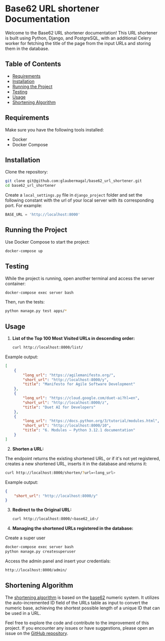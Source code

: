 # Base62 URL shortener Documentation

Welcome to the Base62 URL shortener documentation! This URL shortener is built using Python, Django, and PostgreSQL, with an additional Celery worker for fetching the title of the page from the input URLs and storing them in the database.

## Table of Contents

- [Requirements](#requirements)
- [Installation](#installation)
- [Running the Project](#running-the-project)
- [Testing](#testing)
- [Usage](#usage)
- [Shortening Algorithm](#shortening-algorithm)

## Requirements

Make sure you have the following tools installed:

- Docker
- Docker Compose

## Installation

Clone the repository:

```bash
git clone git@github.com:glaubermagal/base62_url_shortener.git
cd base62_url_shortener
```

Create a `local_settings.py` file in `django_project` folder and set the following constant with the url of your local server with its corresponding port. For example:

```python
BASE_URL = 'http://localhost:8000'
```


## Running the Project

Use Docker Compose to start the project:

```bash
docker-compose up
```

## Testing

While the project is running, open another terminal and access the server container:

```bash
docker-compose exec server bash
```

Then, run the tests:

```bash
python manage.py test apps/*
```

## Usage

1. **List of the Top 100 Most Visited URLs in descending order:**
   ```bash
   curl http://localhost:8000/list/
   ```

Example output:

```json
[
    {
        "long_url": "https://agilemanifesto.org/",
        "short_url": "http://localhost:8000/y",
        "title": "Manifesto for Agile Software Development"
    },
    {
        "long_url": "https://cloud.google.com/duet-ai?hl=en",
        "short_url": "http://localhost:8000/z",
        "title": "Duet AI for Developers"
    },
    {
        "long_url": "https://docs.python.org/3/tutorial/modules.html",
        "short_url": "http://localhost:8000/10",
        "title": "6. Modules — Python 3.12.1 documentation"
    }
]
```

2. **Shorten a URL:**

The endpoint returns the existing shortened URL, or if it's not yet registered, creates a new shortened URL, inserts it in the database and returns it:

   ```bash
   curl http://localhost:8000/shorten/?url=<long_url>
   ```

Example output:

```json
{
    "short_url": "http://localhost:8000/y"
}
```

3. **Redirect to the Original URL:**
   ```bash
   curl http://localhost:8000/<base62_id>/
   ```

4. **Managing the shortened URLs registered in the database:**

Create a super user

```bash
docker-compose exec server bash
python manage.py createsuperuser
```

Access the admin panel and insert your credentials:

```bash
http://localhost:8000/admin/
```

## Shortening Algorithm

The [shortening algorithm](/apps/urls/utils.py) is based on the [base62](https://en.wikipedia.org/wiki/Base62) numeric system. It utilizes the auto-incremented ID field of the URLs table as input to convert the numeric base, achieving the shortest possible length of a unique ID that can be used in a URL.

Feel free to explore the code and contribute to the improvement of this project. If you encounter any issues or have suggestions, please open an issue on the [GitHub repository](https://github.com/glaubermagal/base62_url_shortener).